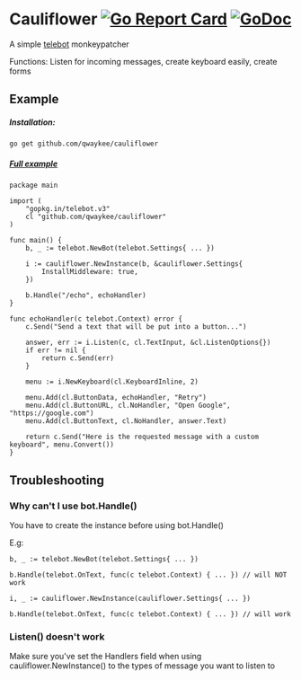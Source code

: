# Cauliflower [![Go Report Card](https://goreportcard.com/badge/github.com/qwaykee/cauliflower)](https://goreportcard.com/report/github.com/qwaykee/cauliflower) [![GoDoc](https://godoc.org/github.com/qwaykee/cauliflower?status.svg)](https://godoc.org/github.com/qwaykee/cauliflower)

A simple [telebot](https://github.com/tucnak/telebot) monkeypatcher

Functions: Listen for incoming messages, create keyboard easily, create forms

## Example

##### Installation:

`go get github.com/qwaykee/cauliflower`

##### [Full example](example/echo.go)

```golang
package main

import (
    "gopkg.in/telebot.v3"
    cl "github.com/qwaykee/cauliflower"
)

func main() {
    b, _ := telebot.NewBot(telebot.Settings{ ... })

    i := cauliflower.NewInstance(b, &cauliflower.Settings{
        InstallMiddleware: true,
    })

    b.Handle("/echo", echoHandler)
}

func echoHandler(c telebot.Context) error {
    c.Send("Send a text that will be put into a button...")

    answer, err := i.Listen(c, cl.TextInput, &cl.ListenOptions{})
    if err != nil {
        return c.Send(err)
    }

    menu := i.NewKeyboard(cl.KeyboardInline, 2)
    
    menu.Add(cl.ButtonData, echoHandler, "Retry")
    menu.Add(cl.ButtonURL, cl.NoHandler, "Open Google", "https://google.com")
    menu.Add(cl.ButtonText, cl.NoHandler, answer.Text)

    return c.Send("Here is the requested message with a custom keyboard", menu.Convert())
}
```

## Troubleshooting

### Why can't I use bot.Handle()

You have to create the instance before using bot.Handle()

E.g:
```golang
b, _ := telebot.NewBot(telebot.Settings{ ... })

b.Handle(telebot.OnText, func(c telebot.Context) { ... }) // will NOT work

i, _ := cauliflower.NewInstance(cauliflower.Settings{ ... })

b.Handle(telebot.OnText, func(c telebot.Context) { ... }) // will work
```

### Listen() doesn't work

Make sure you've set the Handlers field when using cauliflower.NewInstance() to the types of message you want to listen to